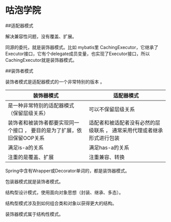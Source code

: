 # 咕泡学院

##适配器模式

解决兼容性问题，没有覆盖、扩展。

同源的委托，就是装饰器模式。比如 mybatis里 CachingExecutor，它继承了Executor接口，它有个delegate成员变量，也实现了Executor接口，所以CachingExecutor就是装饰器模式。 

##装饰者模式

装饰者模式是适配器模式的一个非常特别的版本 。 

| 装饰器模式                                                   | 适配器模式                                                   |
| ------------------------------------------------------------ | ------------------------------------------------------------ |
| 是一种非常特别的适配器模式（保留层级关系）                   | 可以不保留层级关系                                           |
| 装饰者和被装饰者都要实现同一个接口 ， 要目的是为了扩展，依旧保留OOP关系 | 适配者和被适配者没有必然的层级联系 ， 通常采用代理或者继承形式进行包装 |
| 满足is-a的关系                                               | 满足has-a的关系                                              |
| 注重的是覆盖、扩展                                           | 注重兼容、转换                                               |

Spring中含有Wrapper或Decorator单词的，都是装饰器模式。

包装器模式就是装饰者模式。

结构型设计模式，使用面向对象思想（封装、继承、多态）。

结构型模式涉及到如何组合类和对象以获得更大的结构。

装饰器模式属于结构性模式。